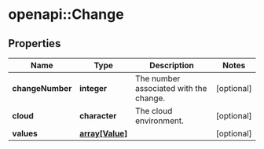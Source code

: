 # openapi::Change


## Properties
Name | Type | Description | Notes
------------ | ------------- | ------------- | -------------
**changeNumber** | **integer** | The number associated with the change. | [optional] 
**cloud** | **character** | The cloud environment. | [optional] 
**values** | [**array[Value]**](Value.md) |  | [optional] 


